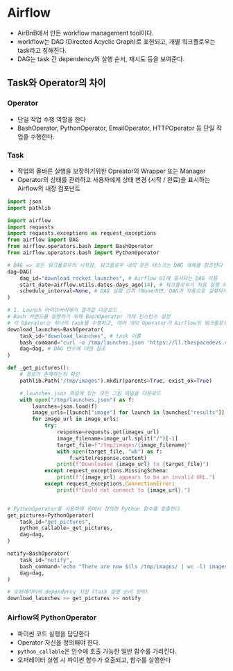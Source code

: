# Airflow
- AirBnB에서 만든 workflow management tool이다.
- workflow는 DAG (Directed Acyclic Graph)로 표현되고, 개별 워크플로우는 task라고 칭해진다.
- DAG는 task 간 dependency와 실행 순서, 재시도 등을 보여준다.


## Task와 Operator의 차이

### Operator
- 단일 작업 수행 역할을 한다
- BashOperator, PythonOperator, EmailOperator, HTTPOperator 등 단일 작업을 수행한다.

### Task
- 작업의 올바른 실행을 보장하기위한 Opreator의 Wrapper 또는 Manager
- Operator의 상태를 관리하고 사용자에게 상태 변경 (시작 / 완료)을 표시하는 Airflow의 내장 컴포넌트


```python
import json
import pathlib

import airflow
import requests
import requests.exceptions as request_exceptions
from airflow import DAG
from airflow.operators.bash import BashOperator
from airflow.operators.bash import PythonOperator

# DAG => 모든 워크플로우의 시작점, 워크플로우 내의 모든 태스크는 DAG 개체를 참조한다
dag=DAG(
    dag_id="download_rocket_launches", # Airflow UI에 표시되는 DAG 이름
    start_date=airflow.utils.dates.days_ago(14), # 워크플로우가 처음 실행 되는 날짜
    schedule_interval=None, # DAG 실행 간격 (None이면, DAG가 자동으로 실행되지 않음을 의미한다)
)

# 1. Launch 라이브러리에서 결과값 다운로드
# Bash 커맨드를 실행하기 위해 BashOperator 객체 인스턴스 설정
# 각 Operator는 하나의 task를 수행하고, 여러 개의 Operator가 Airflow의 워크플로우를 구성한다
download_launches=BashOperator(
    task_id="download_launches", # task 이름
    bash_command="curl -o /tmp/launches.json 'https://ll.thespacedevs.com/2.0.0/launch/upcoming'", # 실행할 bash command
    dag=dag, # DAG 변수에 대한 참조
)

def _get_pictures():
    # 경로가 존재하는지 확인
    pathlib.Path("/tmp/images").mkdir(parents=True, exist_ok=True)

    # launches.json 파일에 있는 모든 그림 파일을 다운로드
    with open("/tmp/launches.json") as f:
        launches=json.load(f)
        image_urls=[launch["image"] for launch in launches["results"]]
        for image_url in image_urls:
            try:
                response=requests.get(images_url)
                image_filename=image_url.split("/")[-1]
                target_file=f"/tmp/images/{image_filename}"
                with open(target_file, "wb") as f:
                    f.write(response.content)
                print(f"Downloaded {image_url} to {target_file}")
            except request_exceptions.MissingSchema:
                print(f"{image_url} appears to be an invalid URL.")
            except request_exceptions.ConnectionError:
                print(f"Could not connect to {image_url}.")


# PythonOperator를 사용하여 위에서 정의한 Python 함수를 호출한다
get_pictures=PythonOperator(
    task_id="get_pictures",
    python_callable=_get_pictures,
    dag=dag,
)

notify=BashOperator(
    task_id="notify",
    bash_command='echo "There are now $(ls /tmp/images/ | wc -l) images."',
    dag=dag,
)

# 오퍼레이터의 dependency 지정 (task 실행 순서 정의)
download_launches >> get_pictures >> notify
```


### Airflow의 PythonOperator
- 파이썬 코드 실행을 담당한다
- Operator 자신을 정의해야 한다.
- `python_callable`은 인수에 호출 가능한 일반 함수를 가리킨다.
- 오퍼레이터 실행 시 파이썬 함수가 호출되고, 함수를 실행한다
